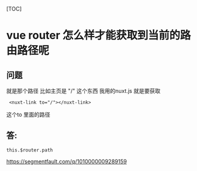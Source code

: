 

[TOC]

# vue router 怎么样才能获取到当前的路由路径呢

## 问题

就是那个路径 比如主页是 "/" 这个东西
我用的nuxt.js
就是要获取

```
 <nuxt-link to="/"></nuxt-link>
```

这个to 里面的路径 





## 答:

```
this.$router.path
```







https://segmentfault.com/q/1010000009289159